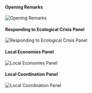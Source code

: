 
#### Opening Remarks
![Opening Remarks](https://www.youtube.com/watch?v=qgoUsruE9NA)

#### Responding to Ecological Crisis Panel
![Responding to Ecological Crisis Panel](https://www.youtube.com/watch?v=FhtvUPwai68)

#### Local Economies Panel
![Local Economies Panel](https://www.youtube.com/watch?v=6LJf6YgWpKI)


#### Local Coordination Panel
![Local Coordination Panel](https://www.youtube.com/watch?v=x3yBn-pywPg)

